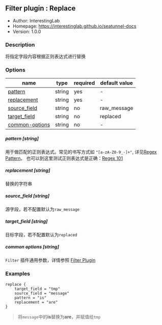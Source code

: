 ## Filter plugin : Replace

* Author: InterestingLab
* Homepage: https://interestinglab.github.io/seatunnel-docs
* Version: 1.0.0

### Description

将指定字段内容根据正则表达式进行替换

### Options

| name | type | required | default value |
| --- | --- | --- | --- |
| [pattern](#pattern-string) | string | yes | - |
| [replacement](#replacement-string) | string | yes | - |
| [source_field](#source_field-string) | string | no | raw_message |
| [target_field](#target_field-string) | string | no | replaced |
| [common-options](#common-options-string)| string | no | - |


##### pattern [string]

用于做匹配的正则表达式。常见的书写方式如 `"[a-zA-Z0-9_-]+"`, 详见[Regex Pattern](https://docs.oracle.com/javase/8/docs/api/java/util/regex/Pattern.html)。
也可以到这里测试正则表达式是正确：[Regex 101](https://regex101.com/)

##### replacement [string]

替换的字符串

##### source_field [string]

源字段，若不配置默认为`raw_message`

##### target_field [string]

目标字段，若不配置默认为`replaced`

##### common options [string]

`Filter` 插件通用参数，详情参照 [Filter Plugin](/zh-cn/v1/configuration/filter-plugin)


### Examples

```
replace {
    target_field = "tmp"
    source_field = "message"
    pattern = "is"
    replacement = "are"
}
```
> 将`message`中的**is**替换为**are**，并赋值给`tmp`
